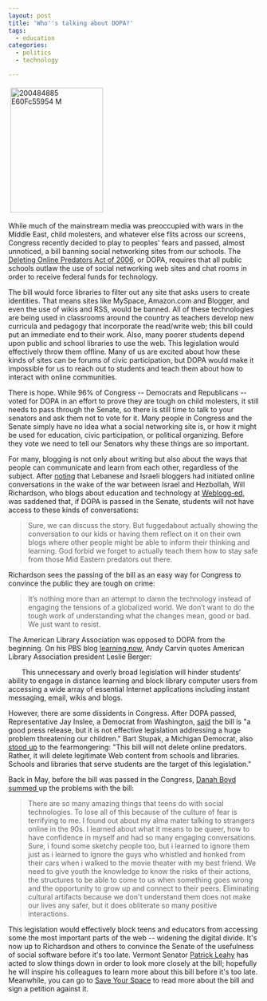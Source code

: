 ```yaml
---
layout: post
title: 'Who''s talking about DOPA?'
tags:
  - education
categories:
  - politics
  - technology

---
```


<img width="186" vspace="4" hspace="4" height="250" border="0" alt="200484885 E60Fc55954 M" src="http://www.levjoy.com/blog/wp-content/uploads/2006/08/200484885_e60fc55954_m-tm.jpg" />

While much of the mainstream media was preoccupied with wars in the Middle East, child molesters, and whatever else flits across our screens, Congress recently decided to play to peoples' fears and passed, almost unnoticed, a bill banning social networking sites from our schools.  The <a href="http://thomas.loc.gov/cgi-bin/query/z?c109:H.R.5319:">Deleting Online Predators Act of 2006</a>, or DOPA, requires that all public schools outlaw the use of social networking web sites and chat rooms in order to receive federal funds for technology.

The bill would force libraries to filter out any site that asks users to create identities.  That means sites like MySpace, Amazon.com and Blogger, and even the use of wikis and RSS, would be banned.  All of these technologies are being used in classrooms around the country as teachers develop new curricula and pedagogy that incorporate the read/write web; this bill could put an immediate end to their work.  Also, many poorer students depend upon public and school libraries to use the web.  This legislation would effectively throw them offline.  Many of us are excited about how these kinds of sites can be forums of civic participation, but DOPA would make it impossible for us to reach out to students and teach them about how to interact with online communities.

There is hope.  While 96%  of Congress -- Democrats and Republicans -- voted for DOPA in an effort to prove they are tough on child molesters, it still needs to pass through the Senate, so there is still time to talk to your senators and ask them not to vote for it.  Many people in Congress and the Senate simply have no idea what a social networking site is, or how it might be used for education, civic participation, or political organizing.  Before they vote we need to tell our Senators why these things are so important.

For many, blogging is not only about writing but also about the ways that people can communicate and learn from each other, regardless of the subject.  After <a href="http://weblogg-ed.com/2006/why-dopa-is-dopey-example-4592/">noting</a> that Lebanese and Israeli bloggers had initiated online conversations in the wake of the war between Israel and Hezbollah, Will Richardson, who blogs about education and technology at <a href="http://weblogg-ed.com/">Weblogg-ed</a>, was saddened that, if DOPA is passed in the Senate, students will not have access to these kinds of conversations:
<blockquote>Sure, we can discuss the story. But fuggedabout actually showing the conversation to our kids or having them reflect on it on their own blogs where other people might be able to inform their thinking and learning. God forbid we forget to actually teach them how to stay safe from those Mid Eastern predators out there.</blockquote>
Richardson sees the passing of the bill as an easy way for Congress to convince the public they are tough on crime:
<blockquote>It’s nothing more than an attempt to damn the technology instead of engaging the tensions of a globalized world. We don’t want to do the tough work of understanding what the changes mean, good or bad. We just want to resist.</blockquote>
The American Library Association was opposed to DOPA from the beginning.  On his PBS blog <a href="http://www.pbs.org/teachersource/learning.now/2006/07/dopa_passes_the_house.html">learning.now</a>, Andy Carvin quotes American Library Association president Leslie Berger:
<p style="text-indent:20pt;">This unnecessary and overly broad legislation will hinder students’ ability to engage in distance learning and block library computer users from accessing a wide array of essential Internet applications including instant messaging, email, wikis and blogs.</p>
However, there are some dissidents in Congress.  After DOPA passed, Representative Jay Inslee, a Democrat from Washington, <a href="http://www.govtrack.us/congress/record.xpd?id=109-h20060726-41#sMonoElementm22m0m0m">said</a> the bill is "a good press release, but it is not effective legislation addressing a huge problem threatening our children."  Bart Stupak, a Michigan Democrat, also<a href="http://www.govtrack.us/congress/record.xpd?id=109-h20060726-41#sMonoElementm10m0m0m"> stood up</a> to the fearmongering:  "This bill will not delete online predators. Rather, it will delete legitimate Web content from schools and libraries. Schools and libraries that serve students are the target of this legislation."

Back in May, before the bill was passed in the Congress, <a href="http://www.zephoria.org/">Danah Boyd</a> <a href="http://www.zephoria.org/thoughts/archives/2006/05/11/antisocial_netw.html">summed </a>up the problems with the bill:
<blockquote>There are so many amazing things that teens do with social technologies. To lose all of this because of the culture of fear is terrifying to me. I found out about my alma mater talking to strangers online in the 90s. I learned about what it means to be queer, how to have confidence in myself and had so many engaging conversations. Sure, i found some sketchy people too, but i learned to ignore them just as i learned to ignore the guys who whistled and honked from their cars when i walked to the movie theater with my best friend. We need to give youth the knowledge to know the risks of their actions, the structures to be able to come to us when something goes wrong and the opportunity to grow up and connect to their peers. Eliminating cultural artifacts because we don't understand them does not make our lives any safer, but it does obliterate so many positive interactions.</blockquote>
This legislation would effectively block teens and educators from accessing some the most important parts of the web -- widening the digital divide.   It's now up to Richardson and others to convince the Senate of the usefulness of social software before it's too late.  Vermont Senator <a href="http://leahy.senate.gov/">Patrick Leahy</a> has acted to slow things down in order to look more closely at the bill; hopefully he will inspire his colleagues to learn more about this bill before it's too late.  Meanwhile, you can go to <a href="http://www.saveyourspace.org/index.html">Save Your Space</a> to read more about the bill and sign a petition against it.

<!-- technorati tags start -->

<!-- technorati tags end -->
